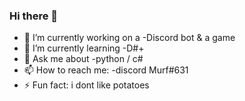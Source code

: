 ### Hi there 👋
- 🔭 I’m currently working on a -Discord bot & a game
- 🌱 I’m currently learning -D#+
- 💬 Ask me about -python / c#
- 📫 How to reach me: -discord Murf#631
- ⚡ Fun fact: i dont like potatoes

